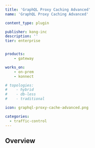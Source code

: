 ```yaml
---
title: 'GraphQL Proxy Caching Advanced'
name: 'GraphQL Proxy Caching Advanced'

content_type: plugin

publisher: kong-inc
description: ''
tier: enterprise


products:
    - gateway

works_on:
    - on-prem
    - konnect

# topologies:
#    - hybrid
#    - db-less
#    - traditional

icon: graphql-proxy-cache-advanced.png

categories:
  - traffic-control
---
```


## Overview
